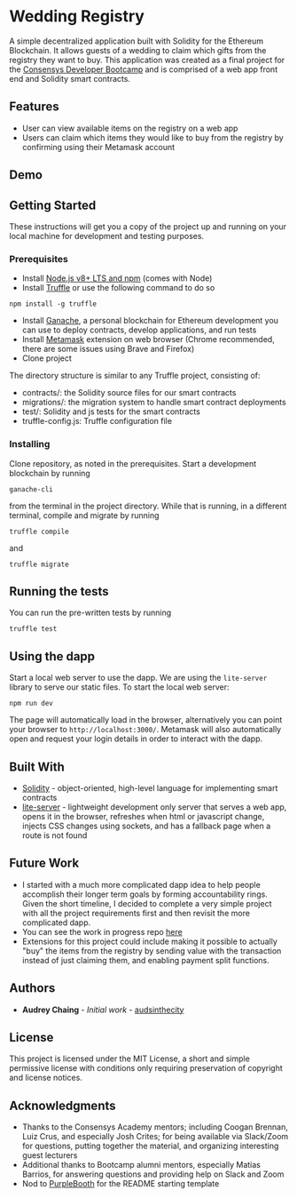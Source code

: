 # Wedding Registry

A simple decentralized application built with Solidity for the Ethereum Blockchain.
It allows guests of a wedding to claim which gifts from the registry they want to buy. This application was created as a final project for the [Consensys Developer Bootcamp](https://consensys.net/academy/bootcamp/) and is comprised of a web app front end and Solidity smart contracts.

## Features
* User can view available items on the registry on a web app
* Users can claim which items they would like to buy from the registry by confirming using their Metamask account

## Demo

## Getting Started

These instructions will get you a copy of the project up and running on your local machine for development and testing purposes.

### Prerequisites

* Install [Node.js v8+ LTS and npm](https://nodejs.org/en/) (comes with Node)
* Install [Truffle](https://www.trufflesuite.com/docs/truffle/getting-started/installation) or use the following command to do so
```
npm install -g truffle
```
* Install [Ganache](https://www.trufflesuite.com/ganache), a personal blockchain for Ethereum development you can use to deploy contracts, develop applications, and run tests
* Install [Metamask](www.metamask.io) extension on web browser (Chrome recommended, there are some issues using Brave and Firefox)
* Clone project

The directory structure is similar to any Truffle project, consisting of:
* contracts/: the Solidity source files for our smart contracts
* migrations/: the migration system to handle smart contract deployments
* test/: Solidity and js tests for the smart contracts
* truffle-config.js: Truffle configuration file

### Installing

Clone repository, as noted in the prerequisites.
Start a development blockchain by running
```
ganache-cli
```
from the terminal in the project directory.
While that is running, in a different terminal, compile and migrate by running
```
truffle compile
```
and
```
truffle migrate
```

## Running the tests

You can run the pre-written tests by running
```
truffle test
```

## Using the dapp

Start a local web server to use the dapp. We are using the `lite-server` library to serve our static files.
To start the local web server:
```
npm run dev
```
The page will automatically load in the browser, alternatively you can point your browser to `http://localhost:3000/`.
Metamask will also automatically open and request your login details in order to interact with the dapp.

## Built With

* [Solidity](https://solidity.readthedocs.io/en/v0.6.1/) - object-oriented, high-level language for implementing smart contracts
* [lite-server](https://www.npmjs.com/package/lite-server) - lightweight development only server that serves a web app, opens it in the browser, refreshes when html or javascript change, injects CSS changes using sockets, and has a fallback
page when a route is not found

## Future Work
* I started with a much more complicated dapp idea to help people accomplish their longer term goals by forming
accountability rings. Given the short timeline, I decided to complete a very simple project with all the project
requirements first and then revisit the more complicated dapp.
* You can see the work in progress repo [here](https://github.com/audsinthecity/accountability-rings)
* Extensions for this project could include making it possible to actually "buy" the items from the registry by
sending value with the transaction instead of just claiming them, and enabling payment split functions.

## Authors

* **Audrey Chaing** - *Initial work* - [audsinthecity](https://github.com/audsinthecity)

## License

This project is licensed under the MIT License, a short and simple permissive license with conditions only requiring
preservation of copyright and license notices.

## Acknowledgments

* Thanks to the Consensys Academy mentors; including Coogan Brennan, Luiz Crus, and especially Josh Crites; for being available via Slack/Zoom for questions, putting together the material, and organizing interesting guest lecturers
* Additional thanks to Bootcamp alumni mentors, especially Matias Barrios, for answering questions and providing help on Slack and Zoom
* Nod to [PurpleBooth](https:github.com/PurpleBooth) for the README starting template
